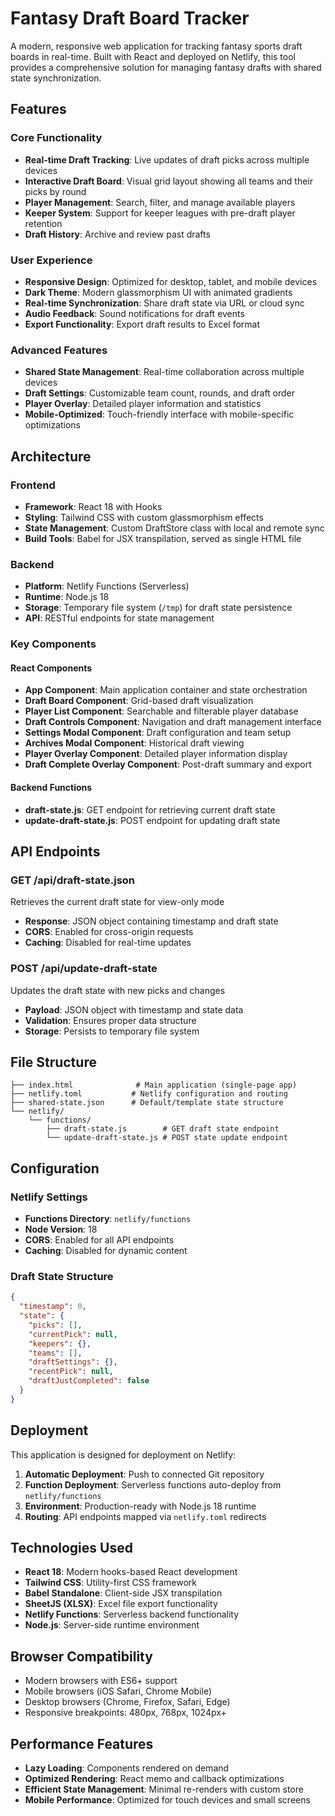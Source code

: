 # Fantasy Draft Board Tracker

A modern, responsive web application for tracking fantasy sports draft boards in real-time. Built with React and deployed on Netlify, this tool provides a comprehensive solution for managing fantasy drafts with shared state synchronization.

## Features

### Core Functionality
- **Real-time Draft Tracking**: Live updates of draft picks across multiple devices
- **Interactive Draft Board**: Visual grid layout showing all teams and their picks by round
- **Player Management**: Search, filter, and manage available players
- **Keeper System**: Support for keeper leagues with pre-draft player retention
- **Draft History**: Archive and review past drafts

### User Experience
- **Responsive Design**: Optimized for desktop, tablet, and mobile devices
- **Dark Theme**: Modern glassmorphism UI with animated gradients
- **Real-time Synchronization**: Share draft state via URL or cloud sync
- **Audio Feedback**: Sound notifications for draft events
- **Export Functionality**: Export draft results to Excel format

### Advanced Features
- **Shared State Management**: Real-time collaboration across multiple devices
- **Draft Settings**: Customizable team count, rounds, and draft order
- **Player Overlay**: Detailed player information and statistics
- **Mobile-Optimized**: Touch-friendly interface with mobile-specific optimizations

## Architecture

### Frontend
- **Framework**: React 18 with Hooks
- **Styling**: Tailwind CSS with custom glassmorphism effects
- **State Management**: Custom DraftStore class with local and remote sync
- **Build Tools**: Babel for JSX transpilation, served as single HTML file

### Backend
- **Platform**: Netlify Functions (Serverless)
- **Runtime**: Node.js 18
- **Storage**: Temporary file system (`/tmp`) for draft state persistence
- **API**: RESTful endpoints for state management

### Key Components

#### React Components
- **App Component**: Main application container and state orchestration
- **Draft Board Component**: Grid-based draft visualization
- **Player List Component**: Searchable and filterable player database
- **Draft Controls Component**: Navigation and draft management interface
- **Settings Modal Component**: Draft configuration and team setup
- **Archives Modal Component**: Historical draft viewing
- **Player Overlay Component**: Detailed player information display
- **Draft Complete Overlay Component**: Post-draft summary and export

#### Backend Functions
- **draft-state.js**: GET endpoint for retrieving current draft state
- **update-draft-state.js**: POST endpoint for updating draft state

## API Endpoints

### GET /api/draft-state.json
Retrieves the current draft state for view-only mode
- **Response**: JSON object containing timestamp and draft state
- **CORS**: Enabled for cross-origin requests
- **Caching**: Disabled for real-time updates

### POST /api/update-draft-state  
Updates the draft state with new picks and changes
- **Payload**: JSON object with timestamp and state data
- **Validation**: Ensures proper data structure
- **Storage**: Persists to temporary file system

## File Structure

```
├── index.html              # Main application (single-page app)
├── netlify.toml           # Netlify configuration and routing
├── shared-state.json      # Default/template state structure
└── netlify/
    └── functions/
        ├── draft-state.js        # GET draft state endpoint
        └── update-draft-state.js # POST state update endpoint
```

## Configuration

### Netlify Settings
- **Functions Directory**: `netlify/functions`
- **Node Version**: 18
- **CORS**: Enabled for all API endpoints
- **Caching**: Disabled for dynamic content

### Draft State Structure
```json
{
  "timestamp": 0,
  "state": {
    "picks": [],
    "currentPick": null,
    "keepers": {},
    "teams": [],
    "draftSettings": {},
    "recentPick": null,
    "draftJustCompleted": false
  }
}
```

## Deployment

This application is designed for deployment on Netlify:

1. **Automatic Deployment**: Push to connected Git repository
2. **Function Deployment**: Serverless functions auto-deploy from `netlify/functions`
3. **Environment**: Production-ready with Node.js 18 runtime
4. **Routing**: API endpoints mapped via `netlify.toml` redirects

## Technologies Used

- **React 18**: Modern hooks-based React development
- **Tailwind CSS**: Utility-first CSS framework
- **Babel Standalone**: Client-side JSX transpilation
- **SheetJS (XLSX)**: Excel file export functionality
- **Netlify Functions**: Serverless backend functionality
- **Node.js**: Server-side runtime environment

## Browser Compatibility

- Modern browsers with ES6+ support
- Mobile browsers (iOS Safari, Chrome Mobile)
- Desktop browsers (Chrome, Firefox, Safari, Edge)
- Responsive breakpoints: 480px, 768px, 1024px+

## Performance Features

- **Lazy Loading**: Components rendered on demand
- **Optimized Rendering**: React memo and callback optimizations
- **Efficient State Management**: Minimal re-renders with custom store
- **Mobile Performance**: Optimized for touch devices and small screens